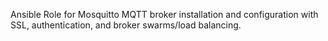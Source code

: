 Ansible Role for Mosquitto MQTT broker installation and configuration with SSL, authentication, and broker swarms/load balancing.
